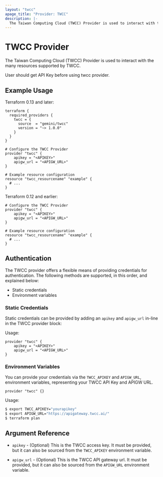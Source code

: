 ```yaml
---
layout: "twcc"
apage_title: "Provider: TWCC"
description: |-
  The Taiwan Computing Cloud (TWCC) Provider is used to interact with the many resources supported by TWCC.
---
```


# TWCC Provider

The Taiwan Computing Cloud (TWCC) Provider is used to interact with the many resources supported by TWCC.

User should get API Key before using twcc provider.

## Example Usage

Terraform 0.13 and later:

```hcl
terraform {
  required_providers {
    twcc = {
      source  = "gemini/twcc"
      version = "~> 1.0.0"
    }
  }
}

# Configure the TWCC Provider
provider "twcc" {
    apikey = "<APIKEY>"
    apigw_url = "<APIGW_URL>"
}

# Example resource configuration
resource "twcc_resourcename" "example" {
  # ...
}
```

Terraform 0.12 and earlier:

```hcl
# Configure the TWCC Provider
provider "twcc" {
    apikey = "<APIKEY>"
    apigw_url = "<APIGW_URL>"
}

# Example resource configuration
resource "twcc_resourcename" "example" {
  # ...
}
```

## Authentication

The TWCC provider offers a flexible means of providing credentials for
authentication. The following methods are supported, in this order, and
explained below:

- Static credentials
- Environment variables

### Static Credentials

Static credentials can be provided by adding an `apikey` and `apigw_url`
in-line in the TWCC provider block:

Usage:

```hcl
provider "twcc" {
    apikey = "<APIKEY>"
    apigw_url = "<APIGW_URL>"
}
```

### Environment Variables

You can provide your credentials via the `TWCC_APIKEY` and
`APIGW_URL`, environment variables, representing your TWCC
API Key and APIGW URL.

```hcl
provider "twcc" {}
```

Usage:

```sh
$ export TWCC_APIKEY="yourapikey"
$ export APIGW_URL="https://apigateway.twcc.ai/"
$ terraform plan
```

## Argument Reference

* `apikey` - (Optional) This is the TWCC access key. It must be provided, but
  it can also be sourced from the `TWCC_APIKEY` environment variable.

* `apigw_url` - (Optional) This is the TWCC API gateway url. It must be provided, but
  it can also be sourced from the `APIGW_URL` environment variable.

